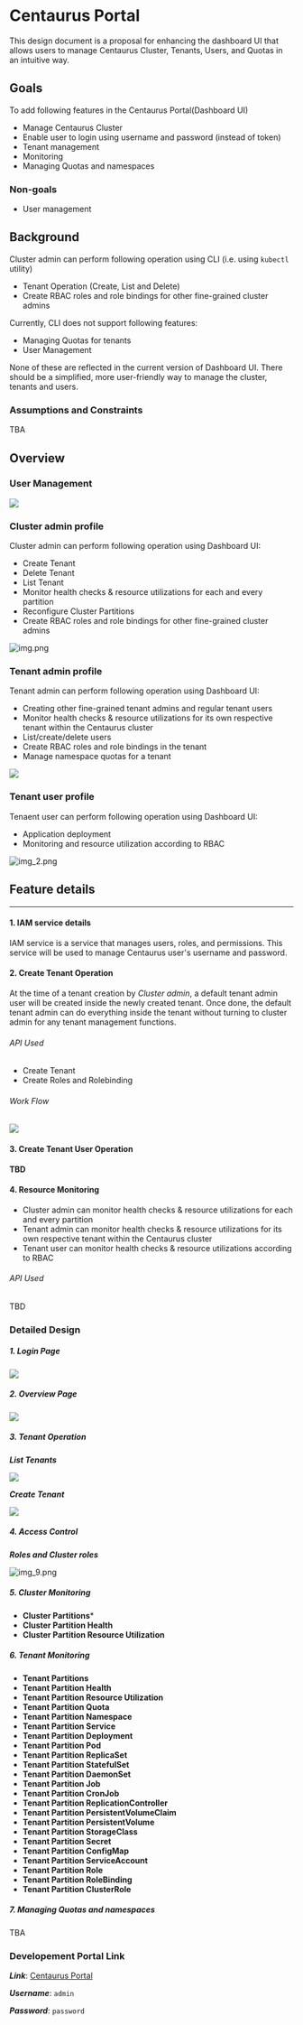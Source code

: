 
# Centaurus Portal
This design document is a proposal for enhancing the dashboard UI that
allows users to manage Centaurus Cluster, Tenants, Users, and
Quotas in an intuitive way.

## Goals
To add following features in the Centaurus Portal(Dashboard UI)
* Manage Centaurus Cluster
* Enable user to login using username and password (instead of token)
* Tenant management
* Monitoring
* Managing Quotas and namespaces

### Non-goals
* User management

## Background
Cluster admin can perform following operation using CLI (i.e. using `kubectl` utility)
* Tenant Operation (Create, List and Delete)
* Create RBAC roles and role bindings for other fine-grained cluster admins

Currently, CLI does not support following features:
* Managing Quotas for tenants
* User Management

None of these are reflected in the current version of Dashboard UI. There should be a simplified,
more user-friendly way to manage the cluster, tenants and users.

### Assumptions and Constraints
TBA

## Overview
### User Management

![](img_3.png)

### Cluster admin profile
Cluster admin can perform following operation using Dashboard UI:
* Create Tenant
* Delete Tenant
* List Tenant
* Monitor health checks & resource utilizations for each and every partition
* Reconfigure Cluster Partitions
* Create RBAC roles and role bindings for other fine-grained cluster admins

![img.png](img.png)


### Tenant admin profile
Tenant admin can perform following operation using Dashboard UI:
* Creating other fine-grained tenant admins and regular tenant users
* Monitor health checks & resource utilizations for its own respective tenant within the Centaurus cluster
* List/create/delete users
* Create RBAC roles and role bindings in the tenant
* Manage namespace quotas for a tenant

![](img_1.png)

### Tenant user profile
Tenaent user can perform following operation using Dashboard UI:
* Application deployment
* Monitoring and resource utilization according to RBAC

![img_2.png](img_2.png)

## Feature details
___
#### 1. IAM service details
IAM service is a service that manages users, roles, and permissions.
This service will be used to manage Centaurus user's username and password.
#### 2. Create Tenant Operation

At the time of a tenant creation by *Cluster admin*, a default tenant admin user will be created inside the newly created tenant. Once done, the default tenant admin can do everything inside the tenant without turning to cluster admin for any tenant management functions. 

###### API Used
* Create Tenant
* Create Roles and Rolebinding

###### Work Flow

![](img_4.png)
#### 3. Create Tenant User Operation
**TBD**

#### 4. Resource Monitoring
* Cluster admin can monitor health checks & resource utilizations for each and every partition
* Tenant admin can monitor health checks & resource utilizations for its own respective tenant within the Centaurus cluster
* Tenant user can monitor health checks & resource utilizations according to RBAC

###### API Used
TBD

### Detailed Design
##### 1. Login Page

![](img_5.png)

##### 2. Overview Page

![](img_6.png)

##### 3. Tenant Operation
***List Tenants***

![](img_7.png)

***Create Tenant***

![](img_8.png)

##### 4. Access Control
***Roles and Cluster roles***

![img_9.png](img_9.png)

##### 5. Cluster Monitoring
* **Cluster Partitions***
* **Cluster Partition Health**
* **Cluster Partition Resource Utilization**

##### 6. Tenant Monitoring
* **Tenant Partitions**
* **Tenant Partition Health**
* **Tenant Partition Resource Utilization**
* **Tenant Partition Quota**
* **Tenant Partition Namespace**
* **Tenant Partition Service**
* **Tenant Partition Deployment**
* **Tenant Partition Pod**
* **Tenant Partition ReplicaSet**
* **Tenant Partition StatefulSet**
* **Tenant Partition DaemonSet**
* **Tenant Partition Job**
* **Tenant Partition CronJob**
* **Tenant Partition ReplicationController**
* **Tenant Partition PersistentVolumeClaim**
* **Tenant Partition PersistentVolume**
* **Tenant Partition StorageClass**
* **Tenant Partition Secret**
* **Tenant Partition ConfigMap**
* **Tenant Partition ServiceAccount**
* **Tenant Partition Role**
* **Tenant Partition RoleBinding**
* **Tenant Partition ClusterRole**



##### 7. Managing Quotas and namespaces
TBA

### Developement Portal Link

***Link***: [Centaurus Portal](https://35.209.119.154:30001/#/login)

***Username***: `admin`

***Password***: `password` 
